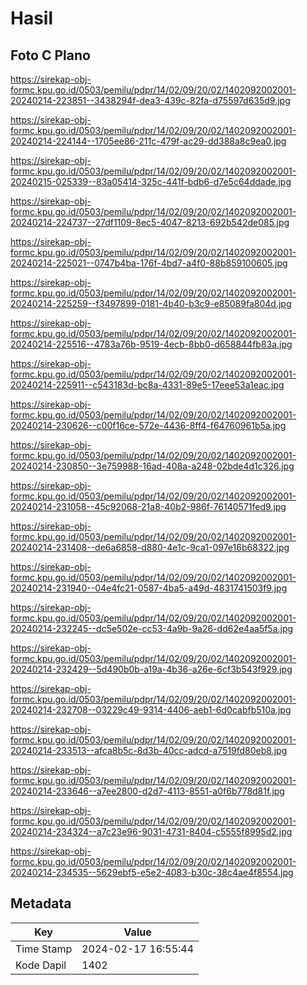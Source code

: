 # Hasil

## Foto C Plano

https://sirekap-obj-formc.kpu.go.id/0503/pemilu/pdpr/14/02/09/20/02/1402092002001-20240214-223851--3438294f-dea3-439c-82fa-d75597d635d9.jpg

https://sirekap-obj-formc.kpu.go.id/0503/pemilu/pdpr/14/02/09/20/02/1402092002001-20240214-224144--1705ee86-211c-479f-ac29-dd388a8c9ea0.jpg

https://sirekap-obj-formc.kpu.go.id/0503/pemilu/pdpr/14/02/09/20/02/1402092002001-20240215-025339--83a05414-325c-441f-bdb6-d7e5c64ddade.jpg

https://sirekap-obj-formc.kpu.go.id/0503/pemilu/pdpr/14/02/09/20/02/1402092002001-20240214-224737--27df1109-8ec5-4047-8213-692b542de085.jpg

https://sirekap-obj-formc.kpu.go.id/0503/pemilu/pdpr/14/02/09/20/02/1402092002001-20240214-225021--0747b4ba-176f-4bd7-a4f0-88b859100605.jpg

https://sirekap-obj-formc.kpu.go.id/0503/pemilu/pdpr/14/02/09/20/02/1402092002001-20240214-225259--f3497899-0181-4b40-b3c9-e85089fa804d.jpg

https://sirekap-obj-formc.kpu.go.id/0503/pemilu/pdpr/14/02/09/20/02/1402092002001-20240214-225516--4783a76b-9519-4ecb-8bb0-d658844fb83a.jpg

https://sirekap-obj-formc.kpu.go.id/0503/pemilu/pdpr/14/02/09/20/02/1402092002001-20240214-225911--c543183d-bc8a-4331-89e5-17eee53a1eac.jpg

https://sirekap-obj-formc.kpu.go.id/0503/pemilu/pdpr/14/02/09/20/02/1402092002001-20240214-230626--c00f16ce-572e-4436-8ff4-f64760961b5a.jpg

https://sirekap-obj-formc.kpu.go.id/0503/pemilu/pdpr/14/02/09/20/02/1402092002001-20240214-230850--3e759988-16ad-408a-a248-02bde4d1c326.jpg

https://sirekap-obj-formc.kpu.go.id/0503/pemilu/pdpr/14/02/09/20/02/1402092002001-20240214-231058--45c92068-21a8-40b2-986f-76140571fed9.jpg

https://sirekap-obj-formc.kpu.go.id/0503/pemilu/pdpr/14/02/09/20/02/1402092002001-20240214-231408--de6a6858-d880-4e1c-9ca1-097e16b68322.jpg

https://sirekap-obj-formc.kpu.go.id/0503/pemilu/pdpr/14/02/09/20/02/1402092002001-20240214-231940--04e4fc21-0587-4ba5-a49d-4831741503f9.jpg

https://sirekap-obj-formc.kpu.go.id/0503/pemilu/pdpr/14/02/09/20/02/1402092002001-20240214-232245--dc5e502e-cc53-4a9b-9a26-dd62e4aa5f5a.jpg

https://sirekap-obj-formc.kpu.go.id/0503/pemilu/pdpr/14/02/09/20/02/1402092002001-20240214-232429--5d490b0b-a19a-4b36-a26e-6cf3b543f929.jpg

https://sirekap-obj-formc.kpu.go.id/0503/pemilu/pdpr/14/02/09/20/02/1402092002001-20240214-232708--03229c49-9314-4406-aeb1-6d0cabfb510a.jpg

https://sirekap-obj-formc.kpu.go.id/0503/pemilu/pdpr/14/02/09/20/02/1402092002001-20240214-233513--afca8b5c-8d3b-40cc-adcd-a7519fd80eb8.jpg

https://sirekap-obj-formc.kpu.go.id/0503/pemilu/pdpr/14/02/09/20/02/1402092002001-20240214-233646--a7ee2800-d2d7-4113-8551-a0f6b778d81f.jpg

https://sirekap-obj-formc.kpu.go.id/0503/pemilu/pdpr/14/02/09/20/02/1402092002001-20240214-234324--a7c23e96-9031-4731-8404-c5555f8995d2.jpg

https://sirekap-obj-formc.kpu.go.id/0503/pemilu/pdpr/14/02/09/20/02/1402092002001-20240214-234535--5629ebf5-e5e2-4083-b30c-38c4ae4f8554.jpg


## Metadata

| Key        | Value               |
| ---------- | ------------------- |
| Time Stamp | 2024-02-17 16:55:44 |
| Kode Dapil | 1402                |



